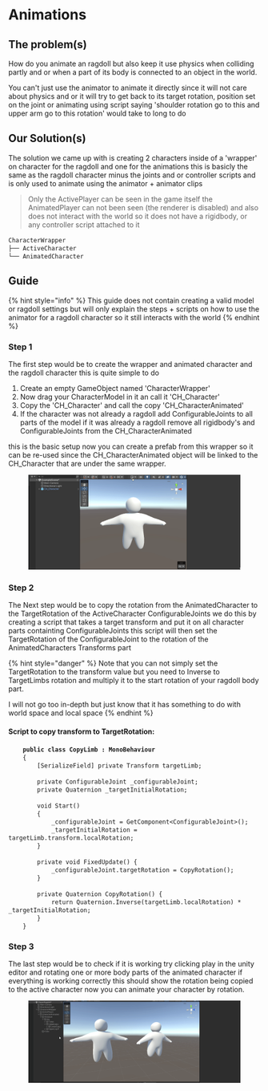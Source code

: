 # Animations

## The problem(s)

How do you animate an ragdoll but also keep it use physics when colliding partly and or when a part of its body is connected to an object in the world.&#x20;

You can't just use the animator to animate it directly since it will not care about physics and or it will try to get back to its target rotation, position set on the joint or animating using script saying 'shoulder rotation go to this and upper arm go to this rotation' would take to long to do&#x20;

## Our Solution(s)

The solution we came up with is creating 2 characters inside of a 'wrapper' on character for the ragdoll and one for the animations this is basicly the same as the ragdoll character minus the joints and or controller scripts and is only used to animate using the animator + animator clips&#x20;

> Only the ActivePlayer can be seen in the game itself the AnimatedPlayer can not been seen (the renderer is disabled) and also does not interact with the world so it does not have a rigidbody, or any controller script attached to it&#x20;

```
CharacterWrapper
├── ActiveCharacter
└── AnimatedCharacter 
```

## Guide

{% hint style="info" %}
This guide does not contain creating a valid model or ragdoll settings but will only explain the steps + scripts on how to use the animator for a ragdoll character so it still interacts with the world&#x20;
{% endhint %}

### Step 1

The first step would be to create the wrapper and animated character and the ragdoll character this is quite simple to do&#x20;

1. Create an empty GameObject named 'CharacterWrapper'
2. Now drag your CharacterModel in it an call it 'CH\_Character'&#x20;
3. Copy the 'CH\_Character' and call the copy 'CH\_CharacterAnimated'
4. If the character was not already a ragdoll add ConfigurableJoints to all parts of the model if it was already a ragdoll remove all rigidbody's and ConfigurableJoints from the CH\_CharacterAnimated&#x20;

this is the basic setup now you can create a prefab from this wrapper  so it can be re-used since the CH\_CharacterAnimated object will be linked to the CH\_Character that are under the same wrapper.&#x20;

<figure><img src="../../../.gitbook/assets/Unity_7EuCS0hKzE.gif" alt=""><figcaption></figcaption></figure>

### Step 2

The Next step would be to copy the rotation from the AnimatedCharacter to the TargetRotation of the ActiveCharacter ConfigurableJoints we do this by creating a script that takes a target transform and put it on all character parts containting ConfigurableJoints this script will then set the TargetRotation of the ConfigurableJoint to the rotation of the AnimatedCharacters Transforms part&#x20;

{% hint style="danger" %}
Note that you can not simply set the TargetRotation to the transform value but you need to Inverse to TargetLimbs rotation and multiply it to the start rotation of your ragdoll body part.



&#x20;I will not go too in-depth but just know that it has something to do with world space and local space
{% endhint %}

#### Script to copy transform to TargetRotation:

<pre class="language-csharp"><code class="lang-csharp"><strong>    public class CopyLimb : MonoBehaviour
</strong>    {
        [SerializeField] private Transform targetLimb;
    
        private ConfigurableJoint _configurableJoint;
        private Quaternion _targetInitialRotation;
        
        void Start()
        {
            _configurableJoint = GetComponent&#x3C;ConfigurableJoint>();
            _targetInitialRotation = targetLimb.transform.localRotation;
        }

        private void FixedUpdate() {
            _configurableJoint.targetRotation = CopyRotation();
        }

        private Quaternion CopyRotation() {
            return Quaternion.Inverse(targetLimb.localRotation) * _targetInitialRotation;
        }
    }
</code></pre>

### Step 3

The last step would be to check if it is working try clicking play in the unity editor and rotating one or more body parts of the animated character if everything is working correctly this should show the rotation being copied to the active character now you can animate your character by rotation. &#x20;

<figure><img src="../../../.gitbook/assets/Unity_BXkFhrfcny.gif" alt=""><figcaption></figcaption></figure>





